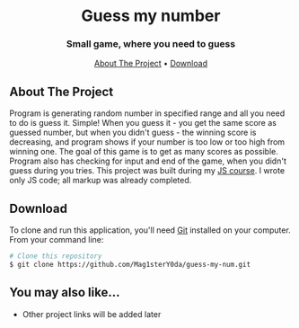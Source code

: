 <h1 align="center">
  <br>
  Guess my number
  <br>
</h1>

<h3 align="center">Small game, where you need to guess </h4>

<p align="center">
  <a href="#about-the-project">About The Project</a> •
  <a href="#download">Download</a> 
</p>

## About The Project

Program is generating random number in specified range and all you need to do is guess it. Simple! When you guess it - you get the same score as guessed number, but when you didn't guess - the winning score is decreasing, and program shows if your number is too low or too high from winning one. The goal of this game is to get as many scores as possible. Program also has checking for input and end of the game, when you didn't guess during you tries. This project was built during my [JS course](https://www.udemy.com/course/the-complete-javascript-course/). I wrote only JS code; all markup was already completed.

## Download

To clone and run this application, you'll need [Git](https://git-scm.com) installed on your computer. From your command
line:

```bash
# Clone this repository
$ git clone https://github.com/Mag1sterY0da/guess-my-num.git
```

## You may also like...

* Other project links will be added later